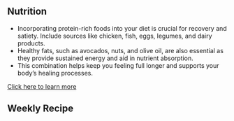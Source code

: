 ## Nutrition
- Incorporating protein-rich foods into your diet is crucial for recovery and satiety. Include sources like chicken, fish, eggs, legumes, and dairy products.
- Healthy fats, such as avocados, nuts, and olive oil, are also essential as they provide sustained energy and aid in nutrient absorption.
- This combination helps keep you feeling full longer and supports your body’s healing processes.

[Click here to learn more](https://www.mayoclinic.org/healthy-lifestyle/infant-and-toddler-health/in-depth/breastfeeding-nutrition/art-20046912)

## Weekly Recipe
